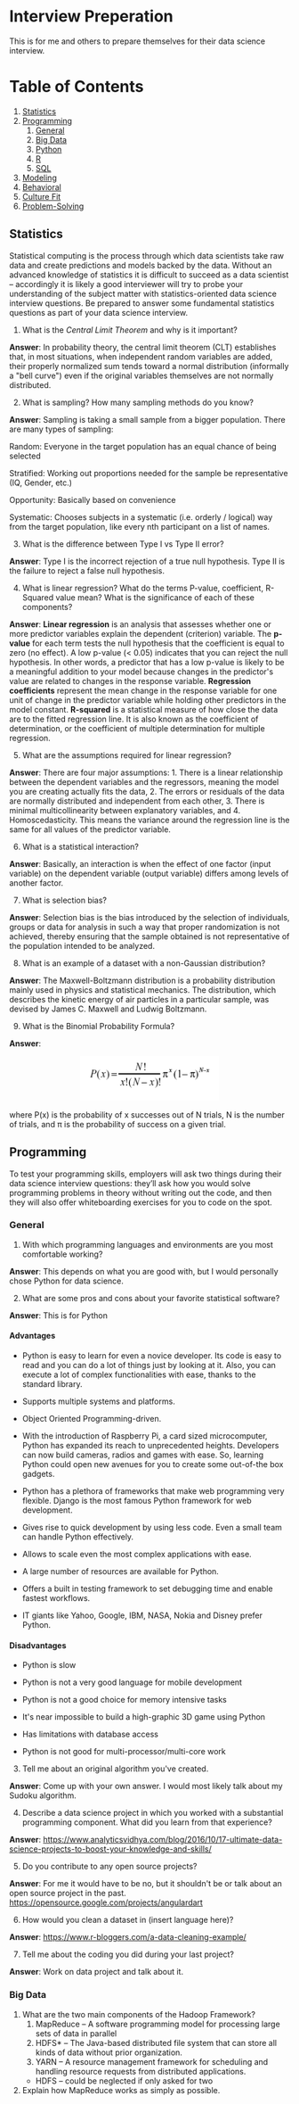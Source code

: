 # Interview Preperation
This is for me and others to prepare themselves for their data science interview.

# Table of Contents
1. [Statistics](#statistics)
2. [Programming](#programming)
    1. [General](#general)
    2. [Big Data](#bigdata)
    3. [Python](#python)
    4. [R](#r)
    5. [SQL](#sql)
3. [Modeling](#modeling)
4. [Behavioral](#behavioral)
5. [Culture Fit](#culturefit)
6. [Problem-Solving](#problemsolving)
    
## Statistics <a name="statistics"></a>
Statistical computing is the process through which data scientists take raw data and create predictions and models backed by the data. Without an advanced knowledge of statistics it is difficult to succeed as a data scientist – accordingly it is likely a good interviewer will try to probe your understanding of the subject matter with statistics-oriented data science interview questions. Be prepared to answer some fundamental statistics questions as part of your data science interview. 

1. What is the *Central Limit Theorem* and why is it important?

**Answer**: In probability theory, the central limit theorem (CLT) establishes that, in most situations, when independent random variables are added, their properly normalized sum tends toward a normal distribution (informally a "bell curve") even if the original variables themselves are not normally distributed.

2. What is sampling? How many sampling methods do you know?

**Answer**: Sampling is taking a small sample from a bigger population. There are many types of sampling:

Random: Everyone in the target population has an equal chance of being selected

Stratified: Working out proportions needed for the sample be representative (IQ, Gender, etc.)

Opportunity: Basically based on convenience

Systematic: Chooses subjects in a systematic (i.e. orderly / logical) way from the target population, like every nth participant on a list of names.

3. What is the difference between Type I vs Type II error?

**Answer**: Type I is the incorrect rejection of a true null hypothesis. Type II is the failure to reject a false null hypothesis.

4. What is linear regression? What do the terms P-value, coefficient, R-Squared value mean? What is the significance of each of these components?

**Answer**: **Linear regression** is an analysis that assesses whether one or more predictor variables explain the dependent (criterion) variable. The **p-value** for each term tests the null hypothesis that the coefficient is equal to zero (no effect). A low p-value (< 0.05) indicates that you can reject the null hypothesis. In other words, a predictor that has a low p-value is likely to be a meaningful addition to your model because changes in the predictor's value are related to changes in the response variable. **Regression coefficients** represent the mean change in the response variable for one unit of change in the predictor variable while holding other predictors in the model constant. **R-squared** is a statistical measure of how close the data are to the fitted regression line. It is also known as the coefficient of determination, or the coefficient of multiple determination for multiple regression.

5. What are the assumptions required for linear regression?

**Answer**: There are four major assumptions: 1. There is a linear relationship between the dependent variables and the regressors, meaning the model you are creating actually fits the data, 2. The errors or residuals of the data are normally distributed and independent from each other, 3. There is minimal multicollinearity between explanatory variables, and 4. Homoscedasticity. This means the variance around the regression line is the same for all values of the predictor variable.

6. What is a statistical interaction?

**Answer**: Basically, an interaction is when the effect of one factor (input variable) on the dependent variable (output variable) differs among levels of another  factor.

7. What is selection bias?

**Answer**: Selection bias is the bias introduced by the selection of individuals, groups or data for analysis in such a way that proper randomization is not achieved, thereby ensuring that the sample obtained is not representative of the population intended to be analyzed.

8. What is an example of a dataset with a non-Gaussian distribution?

**Answer**: The Maxwell-Boltzmann distribution is a probability distribution mainly used in physics and statistical mechanics. The distribution, which describes the kinetic energy of air particles in a particular sample, was devised by James C. Maxwell and Ludwig Boltzmann.

9. What is the Binomial Probability Formula?

**Answer**: 
<p align="center">
  <img width="250" height="80" src="https://raw.githubusercontent.com/joochanshin/Interview-Prep/master/Data%20Science/img/SS1.png">
</p>

where P(x) is the probability of x successes out of N trials, N is the number of trials, and π is the probability of success on a given trial.

## Programming <a name="programming"></a>
To test your programming skills, employers will ask two things during their data science interview questions: they’ll ask how you would solve programming problems in theory without writing out the code, and then they will also offer whiteboarding exercises for you to code on the spot.

### General <a name="general"></a>
1. With which programming languages and environments are you most comfortable working?

**Answer**: This depends on what you are good with, but I would personally chose Python for data science.

2. What are some pros and cons about your favorite statistical software?

**Answer**: This is for Python

#### Advantages
* Python is easy to learn for even a novice developer. Its code is easy to read and you can do a lot of things just by looking at it. Also, you can execute a lot of complex functionalities with ease, thanks to the standard library.

* Supports multiple systems and platforms.

* Object Oriented Programming-driven.

* With the introduction of Raspberry Pi, a card sized microcomputer, Python has expanded its reach to unprecedented heights. Developers can now build cameras, radios and games with ease. So, learning Python could open new avenues for you to create some out-of-the box gadgets.

* Python has a plethora of frameworks that make web programming very flexible. Django is the most famous Python framework for web development.

* Gives rise to quick development by using less code. Even a small team can handle Python effectively.

* Allows to scale even the most complex applications with ease.

* A large number of resources are available for Python.

* Offers a built in testing framework to set debugging time and enable fastest workflows.

* IT giants like Yahoo, Google, IBM, NASA, Nokia and Disney prefer Python.

#### Disadvantages

* Python is slow

* Python is not a very good language for mobile development

* Python is not a good choice for memory intensive tasks

* It's near impossible to build a high-graphic 3D game using Python

* Has limitations with database access

* Python is not good for multi-processor/multi-core work

3. Tell me about an original algorithm you've created.

**Answer**: Come up with your own answer. I would most likely talk about my Sudoku algorithm.

4. Describe a data science project in which you worked with a substantial programming component. What did you learn from that experience?

**Answer**: https://www.analyticsvidhya.com/blog/2016/10/17-ultimate-data-science-projects-to-boost-your-knowledge-and-skills/

5. Do you contribute to any open source projects?

**Answer**: For me it would have to be no, but it shouldn't be or talk about an open source project in the past.
https://opensource.google.com/projects/angulardart

6. How would you clean a dataset in (insert language here)?

**Answer**: https://www.r-bloggers.com/a-data-cleaning-example/

7. Tell me about the coding you did during your last project?

**Answer**: Work on data project and talk about it.

### Big Data

1. What are the two main components of the Hadoop Framework?
    1. MapReduce – A software programming model for processing large sets of data in parallel
    2. HDFS* – The Java-based distributed file system that can store all kinds of data without prior organization.
    3. YARN – A resource management framework for scheduling and handling resource requests from distributed applications.
    * HDFS – could be neglected if only asked for two
2. Explain how MapReduce works as simply as possible.


